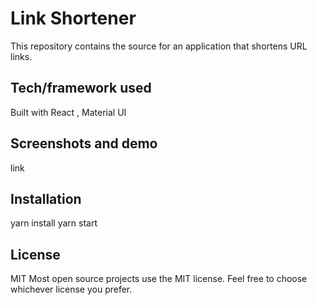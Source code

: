 # Link Shortener
This repository contains the source for an application that shortens URL links.

## Tech/framework used
Built with React , Material UI

## Screenshots and demo
link

## Installation
yarn install
yarn start

## License
MIT Most open source projects use the MIT license. Feel free to choose whichever license you prefer.

